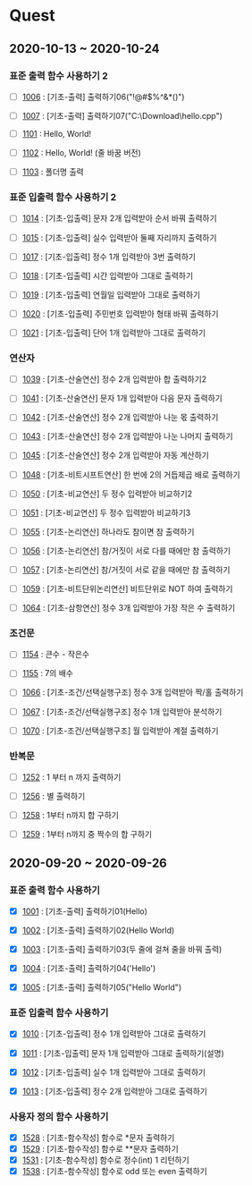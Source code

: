 # Quest

## 2020-10-13 ~ 2020-10-24
### 표준 출력 함수 사용하기 2
- [ ] [1006](https://codeup.kr/problem.php?id=1006) : [기초-출력] 출력하기06("!@#$%^&*()")
- [ ] [1007](https://codeup.kr/problem.php?id=1007) : [기초-출력] 출력하기07("C:\Download\hello.cpp")
- [ ] [1101](https://codeup.kr/problem.php?id=1101) : Hello, World!
- [ ] [1102](https://codeup.kr/problem.php?id=1102) : Hello, World! (줄 바꿈 버전)
- [ ] [1103](https://codeup.kr/problem.php?id=1103) : 폴더명 출력


### 표준 입출력 함수 사용하기 2
- [ ] [1014](https://codeup.kr/problem.php?id=1014) : [기초-입출력] 문자 2개 입력받아 순서 바꿔 출력하기
- [ ] [1015](https://codeup.kr/problem.php?id=1015) : [기초-입출력] 실수 입력받아 둘째 자리까지 출력하기
- [ ] [1017](https://codeup.kr/problem.php?id=1017) : [기초-입출력] 정수 1개 입력받아 3번 출력하기
- [ ] [1018](https://codeup.kr/problem.php?id=1018) : [기초-입출력] 시간 입력받아 그대로 출력하기
- [ ] [1019](https://codeup.kr/problem.php?id=1019) : [기초-입출력] 연월일 입력받아 그대로 출력하기
- [ ] [1020](https://codeup.kr/problem.php?id=1020) : [기초-입출력] 주민번호 입력받아 형태 바꿔 출력하기
- [ ] [1021](https://codeup.kr/problem.php?id=1021) : [기초-입출력] 단어 1개 입력받아 그대로 출력하기


### 연산자
- [ ] [1039](https://codeup.kr/problem.php?id=1039) : [기초-산술연산] 정수 2개 입력받아 합 출력하기2
- [ ] [1041](https://codeup.kr/problem.php?id=1041) : [기초-산술연산] 문자 1개 입력받아 다음 문자 출력하기
- [ ] [1042](https://codeup.kr/problem.php?id=1042) : [기초-산술연산] 정수 2개 입력받아 나눈 몫 출력하기
- [ ] [1043](https://codeup.kr/problem.php?id=1043) : [기초-산술연산] 정수 2개 입력받아 나눈 나머지 출력하기
- [ ] [1045](https://codeup.kr/problem.php?id=1045) : [기초-산술연산] 정수 2개 입력받아 자동 계산하기
- [ ] [1048](https://codeup.kr/problem.php?id=1048) : [기초-비트시프트연산] 한 번에 2의 거듭제곱 배로 출력하기
- [ ] [1050](https://codeup.kr/problem.php?id=1050) : [기초-비교연산] 두 정수 입력받아 비교하기2
- [ ] [1051](https://codeup.kr/problem.php?id=1051) : [기초-비교연산] 두 정수 입력받아 비교하기3
- [ ] [1055](https://codeup.kr/problem.php?id=1055) : [기초-논리연산] 하나라도 참이면 참 출력하기
- [ ] [1056](https://codeup.kr/problem.php?id=1056) : [기초-논리연산] 참/거짓이 서로 다를 때에만 참 출력하기
- [ ] [1057](https://codeup.kr/problem.php?id=1057) : [기초-논리연산] 참/거짓이 서로 같을 때에만 참 출력하기
- [ ] [1059](https://codeup.kr/problem.php?id=1059) : [기초-비트단위논리연산] 비트단위로 NOT 하여 출력하기
- [ ] [1064](https://codeup.kr/problem.php?id=1063) : [기초-삼항연산] 정수 3개 입력받아 가장 작은 수 출력하기


### 조건문
- [ ] [1154](https://codeup.kr/problem.php?id=1154) : 큰수 - 작은수
- [ ] [1155](https://codeup.kr/problem.php?id=1155) : 7의 배수
- [ ] [1066](https://codeup.kr/problem.php?id=1066) : [기초-조건/선택실행구조] 정수 3개 입력받아 짝/홀 출력하기
- [ ] [1067](https://codeup.kr/problem.php?id=1067) : [기초-조건/선택실행구조] 정수 1개 입력받아 분석하기
- [ ] [1070](https://codeup.kr/problem.php?id=1070) : [기초-조건/선택실행구조] 월 입력받아 계절 출력하기


### 반복문
- [ ] [1252](https://codeup.kr/problem.php?id=1252) : 1 부터 n 까지 출력하기
- [ ] [1256](https://codeup.kr/problem.php?id=1256) : 별 출력하기
- [ ] [1258](https://codeup.kr/problem.php?id=1258) : 1부터 n까지 합 구하기
- [ ] [1259](https://codeup.kr/problem.php?id=1259) : 1부터 n까지 중 짝수의 합 구하기



## 2020-09-20 ~ 2020-09-26
### 표준 출력 함수 사용하기
- [x] [1001](https://codeup.kr/problem.php?id=1001) : [기초-출력] 출력하기01(Hello)
- [x] [1002](https://codeup.kr/problem.php?id=1002) : [기초-출력] 출력하기02(Hello World)
- [x] [1003](https://codeup.kr/problem.php?id=1003) : [기초-출력] 출력하기03(두 줄에 걸쳐 줄을 바꿔 출력)
- [x] [1004](https://codeup.kr/problem.php?id=1004) : [기초-출력] 출력하기04('Hello')
- [x] [1005](https://codeup.kr/problem.php?id=1005) : [기초-출력] 출력하기05("Hello World")


### 표준 입출력 함수 사용하기
- [x] [1010](https://codeup.kr/problem.php?id=1010) : [기초-입출력] 정수 1개 입력받아 그대로 출력하기
- [x] [1011](https://codeup.kr/problem.php?id=1011) : [기초-입출력] 문자 1개 입력받아 그대로 출력하기(설명)
- [x] [1012](https://codeup.kr/problem.php?id=1012) : [기초-입출력] 실수 1개 입력받아 그대로 출력하기
- [x] [1013](https://codeup.kr/problem.php?id=1013) : [기초-입출력] 정수 2개 입력받아 그대로 출력하기


### 사용자 정의 함수 사용하기
- [x] [1528](https://codeup.kr/problem.php?id=1528) : [기초-함수작성] 함수로 *문자 출력하기
- [x] [1529](https://codeup.kr/problem.php?id=1529) : [기초-함수작성] 함수로 **문자 출력하기
- [x] [1531](https://codeup.kr/problem.php?id=1531) : [기초-함수작성] 함수로 정수(int) 1 리턴하기
- [x] [1538](https://codeup.kr/problem.php?id=1538) : [기초-함수작성] 함수로 odd 또는 even 출력하기
